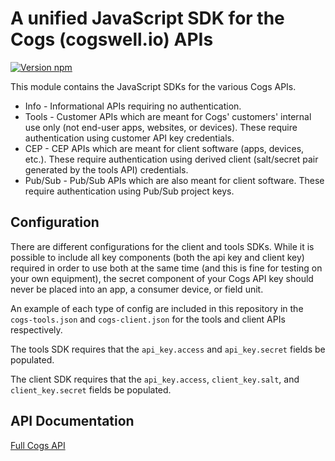 # A unified JavaScript SDK for the Cogs (cogswell.io) APIs

[![Version npm](https://img.shields.io/npm/v/cogs-sdk.svg?style=flat-square)](http://browsenpm.org/package/cogs-sdk)

This module contains the JavaScript SDKs for the various Cogs APIs.
* Info - Informational APIs requiring no authentication.
* Tools - Customer APIs which are meant for Cogs' customers' internal use only (not end-user apps, websites, or devices). These require authentication using customer API key credentials.
* CEP - CEP APIs which are meant for client software (apps, devices, etc.). These require authentication using derived client (salt/secret pair generated by the tools API) credentials.
* Pub/Sub - Pub/Sub APIs which are also meant for client software. These require authentication using Pub/Sub project keys.

## Configuration

There are different configurations for the client and tools SDKs. While it is possible to include all key components (both the api key and client key) required in order to use both at the same time (and this is fine for testing on your own equipment), the secret component of your Cogs API key should never be placed into an app, a consumer device, or field unit.

An example of each type of config are included in this repository in the `cogs-tools.json` and `cogs-client.json` for the tools and client APIs respectively.

The tools SDK requires that the `api_key.access` and `api_key.secret` fields be populated.

The client SDK requires that the `api_key.access`, `client_key.salt`, and `client_key.secret` fields be populated.

## API Documentation

[Full Cogs API ](https://github.com/cogswell-io/node-cogs-javascript-sdk/blob/master/API.md)
